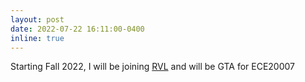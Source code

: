 ```yaml
---
layout: post
date: 2022-07-22 16:11:00-0400
inline: true
---
```


Starting Fall 2022, I will be joining [RVL](https://engineering.purdue.edu/RVL/) and will be GTA for ECE20007